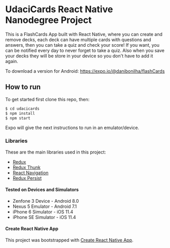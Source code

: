 # UdaciCards React Native Nanodegree Project

This is a FlashCards App built with React Native, where you can create and remove decks, each deck can have multiple cards with questions and answers, then you can take a quiz and check your score! If you want, you can be notified every day to never forget to take a quiz. Also when you save your decks they will be store in your device so you don't have to add it again.

To download a version for Android: https://expo.io/@danibonilha/flashCards

## How to run

To get started first clone this repo, then:

```sh
$ cd udacicards
$ npm install
$ npm start
```
Expo will give the next instructions to run in an emulator/device.

### Libraries

These are the main libraries used in this project:

* [Redux](https://redux.js.org/)
* [Redux Thunk](https://github.com/reduxjs/redux-thunk)
* [React Navigation](https://github.com/react-navigation/react-navigation)
* [Redux Persist](https://github.com/rt2zz/redux-persist)

#### Tested on Devices and Simulators

- Zenfone 3 Device - Android 8.0
- Nexus 5 Emulator - Android 7.1
- iPhone 6 Simulator - iOS 11.4
- iPhone SE Simulator - iOS 11.4

#### Create React Native App
This project was bootstrapped with [Create React Native App](https://github.com/react-community/create-react-native-app).
